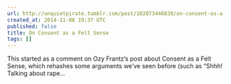 ```yaml
---
url: http://unquietpirate.tumblr.com/post/102073446838/on-consent-as-a-felt-sense
created_at: 2014-11-08 19:37 UTC
published: false
title: On Consent as a Felt Sense
tags: []
---
```


This started as a comment on Ozy Frantz’s post about Consent as a Felt Sense, which rehashes some arguments we’ve seen before (such as “Shhh! Talking about rape…
